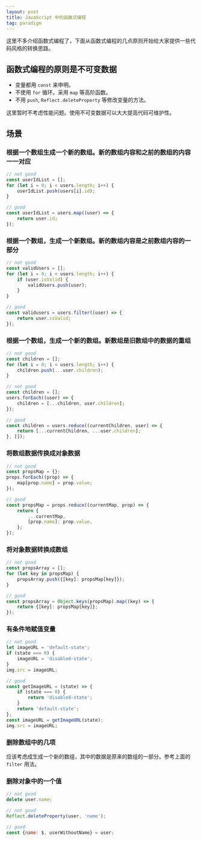 ```yaml
---
layout: post
title: JavaScript 中的函数式编程
tag: paradigm
---
```


这里不多介绍函数式编程了，下面从函数式编程的几点原则开始给大家提供一些代码风格的转换思路。

## 函数式编程的原则是不可变数据

- 变量都用 `const` 来申明。
- 不使用 `for` 循环。采用 `map` 等高阶函数。
- 不用 `push`, `Reflect.deleteProperty` 等修改变量的方法。

这里暂时不考虑性能问题。使用不可变数据可以大大提高代码可维护性。

## 场景

### 根据一个数组生成一个新的数组。新的数组内容和之前的数组的内容一一对应

```js
// not good
const userIdList = [];
for (let i = 0; i < users.length; i++) {
    userIdList.push(users[i].id);
}

// good
const userIdList = users.map((user) => {
    return user.id;
});
```

### 根据一个数组，生成一个新数组。新的数组内容是之前数组内容的一部分

```js
// not good
const validUsers = [];
for (let i = 0; i < users.length; i++) {
    if (user.isValid) {
        validUsers.push(user);
    }
}

// good
const validusers = users.filter((user) => {
    return user.isValid;
});
```

### 根据一个数组，生成一个新的数组。新数组是旧数组中的数据的重组

```js
// not good
const children = [];
for (let i = 0; i < users.length; i++) {
    children.push(...user.children);
}

// not good
const children = [];
users.forEach((user) => {
    children = [...children, user.children];
});

// good
const children = users.reduce((currentChildren, user) => {
    return [...currentChildren, ...user.children];
}, []);
```

### 将数组数据传换成对象数据

```js
// not good
const propsMap = {};
props.forEach((prop) => {
    map[prop.name] = prop.value;
});

// good
const propsMap = props.reduce((currentMap, prop) => {
    return {
        ...currentMap,
        [prop.name]: prop.value,
    };
});
```

### 将对象数据转换成数组

```js
// not good
const propsArray = [];
for (let key in propsMap) {
    propsArray.push({[key]: propsMap[key]});
}

// good
const propsArray = Object.keys(propsMap).map((key) => {
    return {[key]: propsMap[key]};
});
```

### 有条件地赋值变量

```js
// not good
let imageURL = 'default-state';
if (state === 0) {
    imageURL = 'disabled-state';
}
img.src = imageURL;

// good
const getImageURL = (state) => {
    if (state === 0) {
        return 'disabled-state';
    }
    return 'default-state';
};
const imageURL = getImageURL(state);
img.src = imageURL;
```

### 删除数组中的几项

应该考虑成生成一个新的数组，其中的数据是原来的数组的一部分。参考上面的 `filter` 用法。

### 删除对象中的一个值

```js
// not good
delete user.name;

// not good
Reflect.deleteProperty(user, 'name');

// good
const {name: $, userWithoutName} = user;
```
